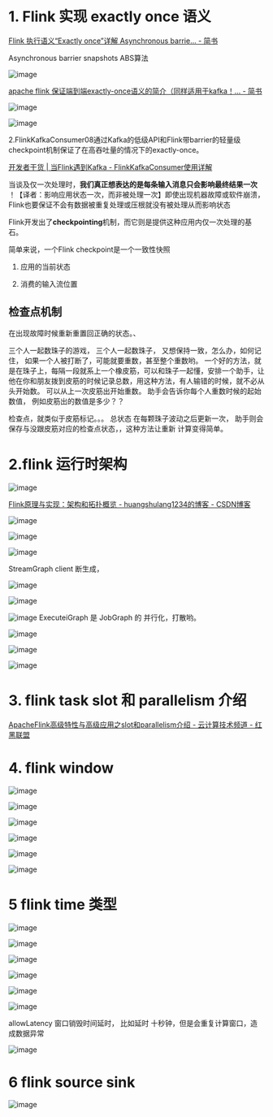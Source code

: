 # 1. Flink 实现 exactly once 语义

[Flink  执行语义“Exactly once”详解 Asynchronous barrie... - 简书](https://www.jianshu.com/p/dd895ca12061)

Asynchronous barrier snapshots  ABS算法


![image](http://static.lovedata.net/jpg/2018/12/18/a9944194dba97d49147a99cbe3382e21.jpg)

[apache flink 保证端到端exactly-once语义的简介（同样适用于kafka！... - 简书](https://www.jianshu.com/p/9d875f6e54f2)


![image](http://static.lovedata.net/jpg/2018/12/19/314c8e396615bdc6539eb235317fe7d5.jpg)

![image](http://static.lovedata.net/jpg/2018/12/19/a1aee54c0d3e156d4f90b152d2c0383e.jpg)


2.FlinkKafkaConsumer08通过Kafka的低级API和Flink带barrier的轻量级checkpoint机制保证了在高吞吐量的情况下的exactly-once。

[开发者干货 | 当Flink遇到Kafka -     FlinkKafkaConsumer使用详解](https://www.sohu.com/a/168546400_617676)

当谈及仅一次处理时，**我们真正想表达的是每条输入消息只会影响最终结果一次**   ！【译者：影响应用状态一次，而非被处理一次】即使出现机器故障或软件崩溃，Flink也要保证不会有数据被重复处理或压根就没有被处理从而影响状态

Flink开发出了**checkpointing**机制，而它则是提供这种应用内仅一次处理的基石。

简单来说，一个Flink checkpoint是一个一致性快照
1. 应用的当前状态

2. 消费的输入流位置



## 检查点机制

在出现故障时候重新重置回正确的状态。、

三个人一起数珠子的游戏， 三个人一起数珠子， 又想保持一致，怎么办，如何记住， 如果一个人被打断了，可能就要重数，甚至整个重数哟。  一个好的方法，就是在珠子上，每隔一段就系上一个橡皮筋，可以和珠子一起懂，安排一个助手，让他在你和朋友拨到皮筋的时候记录总数，用这种方法，有人输错的时候，就不必从头开始数。 可以从上一次皮筋出开始重数。  助手会告诉你每个人重数时候的起始数值， 例如皮筋出的数值是多少？？


检查点，就类似于皮筋标记。。。    总状态 在每颗珠子波动之后更新一次， 助手则会保存与没跟皮筋对应的检查点状态，，这种方法让重新 计算变得简单。


# 2.flink 运行时架构

![image](http://static.lovedata.net/jpg/2018/12/18/31a5a1466cf4e2031eeb420f8352fd5a.jpg)

[Flink原理与实现：架构和拓扑概览 - huangshulang1234的博客 - CSDN博客](https://blog.csdn.net/huangshulang1234/article/details/78666904)

![image](http://static.lovedata.net/jpg/2018/12/19/bd964c6c7b75fbf8fa29dc4983b9a30a.jpg)


![image](http://static.lovedata.net/jpg/2018/12/19/3bfe18f298c9dfb9c65eb31160bf6cf6.jpg)

![image](http://static.lovedata.net/jpg/2018/12/19/154f305bd931c83bc502d1dc2a751741.jpg)

StreamGraph client 断生成，

 ![image](http://static.lovedata.net/jpg/2018/12/19/14b10d6b8ab3e4d1c6b6ed626b566ffe.jpg)

![image](http://static.lovedata.net/jpg/2018/12/19/97cbd95ddb28550a45bb2a62c34efd5f.jpg)


![image](http://static.lovedata.net/jpg/2018/12/19/18ea0ef010c3ffd585d8d2b49339fa09.jpg)
ExecuteiGraph 是 JobGraph 的 并行化，打散哟。

![image](http://static.lovedata.net/jpg/2018/12/19/22dd982bacb5fe7bee8500011e557d92.jpg)

![image](http://static.lovedata.net/jpg/2018/12/19/86e18fdf4994bf07f68bb5ae17ad1659.jpg)

![image](http://static.lovedata.net/jpg/2018/12/19/e1fe6aff1099ad90891d52671d8c90d1.jpg)

# 3. flink task slot 和 parallelism 介绍

[ApacheFlink高级特性与高级应用之slot和parallelism介绍 - 云计算技术频道 - 红黑联盟](https://www.2cto.com/net/201711/699128.html)


# 4. flink  window 

![image](http://static.lovedata.net/jpg/2018/12/19/dcf5266ee5f1678a27a80eff417d5d15.jpg)

![image](http://static.lovedata.net/jpg/2018/12/19/cd4080e4f7c9e59b360c48ba1136b74d.jpg)

![image](http://static.lovedata.net/jpg/2018/12/19/ea6cd9344ce4fb46c9bce617370b54c1.jpg)

![image](http://static.lovedata.net/jpg/2018/12/19/ab65f1fbbb8e77c66de87447e69f5998.jpg)

![image](http://static.lovedata.net/jpg/2018/12/19/575621c9d99d1f3190b0b74f0999de36.jpg) 

![image](http://static.lovedata.net/jpg/2018/12/19/7ea77f6cddf30dfdbf623a782cc1978a.jpg)


# 5 flink time 类型
![image](http://static.lovedata.net/jpg/2018/12/19/14d0f2ec99e2cce52bf6e0fb46239937.jpg)

![image](http://static.lovedata.net/jpg/2018/12/19/3a15271c14cebedba3f954d90e02751a.jpg)

![image](http://static.lovedata.net/jpg/2018/12/19/9ce2647f74831ab153afed6cd97d0345.jpg)


![image](http://static.lovedata.net/jpg/2018/12/19/673cdde282c6e933a3194565b1facfe5.jpg)



![image](http://static.lovedata.net/jpg/2018/12/19/a04a7670f524d8a91b15c843757e9097.jpg)

![image](http://static.lovedata.net/jpg/2018/12/19/48b66e235bbeec64b39fd90f71c0eba3.jpg)

allowLatency 窗口销毁时间延时， 比如延时 十秒钟，但是会重复计算窗口，造成数据异常

![image](http://static.lovedata.net/jpg/2018/12/19/5867ddda990fb30931577845257e6069.jpg)


# 6 flink  source  sink

![image](http://static.lovedata.net/jpg/2018/12/19/60e8da9a0c69904f783249af9b33eeee.jpg)

